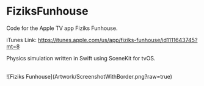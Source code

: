 # FiziksFunhouse
Code for the Apple TV app Fiziks Funhouse.

iTunes Link: https://itunes.apple.com/us/app/fiziks-funhouse/id1111643745?mt=8

Physics simulation written in Swift using SceneKit for tvOS.

<br />
![Fiziks Funhouse](Artwork/ScreenshotWithBorder.png?raw=true)
